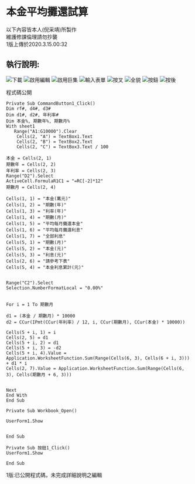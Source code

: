 本金平均攤還試算
========
   以下內容皆本人(倪采靖)所製作<br>
      維護修課倫理請勿抄襲<br>
      1版上傳於2020.3.15.00:32<br>

執行說明:
-------
![下載](https://i.imgur.com/CMth6df.jpg)
![啟用編輯](https://i.imgur.com/m1tBU2k.jpg)
![啟用巨集](https://i.imgur.com/5VIhVCL.jpg)
![輸入表單](https://i.imgur.com/JMDmk5p.jpg)
![按叉](https://i.imgur.com/00UgeAY.jpg)
![全貌](https://i.imgur.com/pTGlZ4w.jpg)
![按鈕](https://i.imgur.com/Qm9OcgN.jpg)
![按後](https://i.imgur.com/SNkiesw.jpg)


程式碼公開
``` 
Private Sub CommandButton1_Click()
Dim rf#, d4#, d3#
Dim d1#, d2#, 年利率#
Dim 本金%, 期數年%, 期數月%
With sheet1
   Range("A1:G10000").Clear
    Cells(2, "A") = TextBox1.Text
    Cells(2, "B") = TextBox2.Text
    Cells(2, "C") = TextBox3.Text / 100
  
本金 = Cells(2, 1)
期數年 = Cells(2, 2)
年利率 = Cells(2, 3)
Range("D2").Select
ActiveCell.FormulaR1C1 = "=RC[-2]*12"
期數月 = Cells(2, 4)

Cells(1, 1) = "本金(萬元)"
Cells(1, 2) = "期數(年)"
Cells(1, 3) = "利率(年)"
Cells(1, 4) = "期數(月)"
Cells(1, 5) = "平均每月攤還本金"
Cells(1, 6) = "平均每月攤還利息"
Cells(1, 7) = "全部利息"
Cells(5, 1) = "期數(月)"
Cells(5, 2) = "本金(元)"
Cells(5, 3) = "利息(元)"
Cells(2, 6) = "請參考下表"
Cells(5, 4) = "本金利息累計(元)"


Range("C2").Select
Selection.NumberFormatLocal = "0.00%"


For i = 1 To 期數月

d1 = (本金 / 期數月) * 10000
d2 = CCur(IPmt(CCur(年利率) / 12, i, CCur(期數月), CCur(本金) * 10000))

Cells(5 + i, 1) = i
Cells(2, 5) = d1
Cells(5 + i, 2) = d1
Cells(5 + i, 3) = -d2
Cells(5 + i, 4).Value = Application.WorksheetFunction.Sum(Range(Cells(6, 3), Cells(6 + i, 3))) + d1 * i
Cells(2, 7).Value = Application.WorksheetFunction.Sum(Range(Cells(6, 3), Cells(期數月 + 6, 3)))


Next
End With
End Sub
```
``` 
Private Sub Workbook_Open()

UserForm1.Show


End Sub
``` 
``` 
Private Sub 按鈕1_Click()
UserForm1.Show

End Sub
``` 
1版:已公開程式碼，未完成詳細說明之編輯
